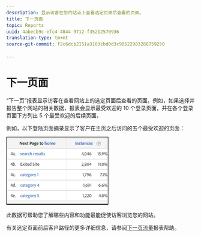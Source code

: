 ```yaml
---
description: 显示访客在您的站点上查看选定页面后查看的页面。
title: 下一页面
topic: Reports
uuid: 4abecb9c-efc4-4844-9712-f352b2570936
translation-type: tm+mt
source-git-commit: f2c6dcb2151a3183cbd0d3c90522983288759250

---
```



# 下一页面

“下一页”报表显示访客在查看网站上的选定页面后查看的页面。例如，如果选择并报告整个网站的相关数据，报表会显示最受欢迎的 10 个登录页面，并在各个登录页面下方列出 5 个最受欢迎的后续页面。

例如，以下登陆页面摘录显示了客户在主页之后访问的五个最受欢迎的页面：

![](assets/nextpage.png)

此数据可帮助您了解哪些内容和功能最能促使访客浏览您的网站。

有关选定页面前后客户路径的更多详细信息，请参阅[下一页流量](https://docs.adobe.com/content/help/zh-Hans/analytics/components/variables/dimensions-reports/reports-next-page-flow.html)报表帮助。

